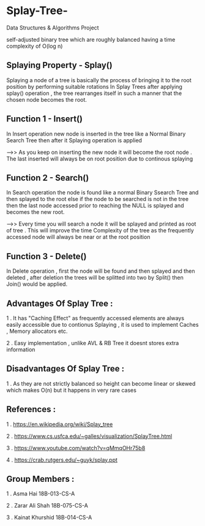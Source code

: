 # Splay-Tree-
Data Structures &amp; Algorithms Project

self-adjusted binary tree which are roughly balanced having a time complexity of O(log n)

## Splaying Property - Splay()
Splaying a node of a tree is basically the process of bringing it to the root position by performing suitable rotations 
In Splay Trees after applying splay() operation , the tree rearranges itself in such a manner that the chosen node becomes the root.

## Function 1 - Insert()
In Insert operation new node is inserted in the tree like a Normal Binary Search Tree then after it Splaying operation is applied

-->> As you keep on inserting the new node it will become the root node . The last inserted will always be on root position due to continous splaying

## Function 2 - Search()
In Search operation the node is found like a normal Binary Ssearch Tree and then splayed to the root else if the node to be searched is not in the tree then the last node accessed prior to reaching the NULL is splayed and becomes the new root.

-->> Every time you will search a node it will be splayed and printed as root of tree . This will improve the time Complexity of the tree as the frequently accessed node will always be near or at the root position

## Function 3 - Delete()
In Delete operation , first the node will be found and then splayed and then deleted , after deletion the trees will be splitted into two by Split() then Join() would be applied.

## Advantages Of Splay Tree :
1 . It has "Caching Effect" as frequently accessed elements are always easily accessible due to contionus Splaying , it is used to implement Caches , Memory allocators etc.

2 . Easy implementation , unlike AVL & RB Tree it doesnt stores extra information

## Disadvantages Of Splay Tree :
1 . As they are not strictly balanced so height can become linear or skewed which makes O(n) but it happens in very rare cases

## References : 
1 . https://en.wikipedia.org/wiki/Splay_tree

2 . https://www.cs.usfca.edu/~galles/visualization/SplayTree.html

3 . https://www.youtube.com/watch?v=qMmqOHr75b8

4 . https://crab.rutgers.edu/~guyk/splay.ppt

## Group Members :
1 . Asma Hai              18B-013-CS-A

2 . Zarar Ali Shah        18B-075-CS-A

3 . Kainat Khurshid       18B-014-CS-A
